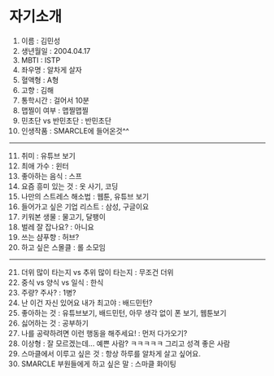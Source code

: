 # 자기소개

1. 이름 : 김민성
2. 생년월일 : 2004.04.17
3. MBTI : ISTP
4. 좌우명 : 알차게 살자
5. 혈액형 : A형
6. 고향 : 김해
7. 통학시간 : 걸어서 10분
8. 맵찔이 여부 : 맵찔맵찔
9. 민초단 vs 반민초단 : 반민초단
10. 인생작품 : SMARCLE에 들어온것^^
---
11. 취미 : 유튜브 보기
12. 최애 가수 : 윈터
13. 좋아하는 음식 : 스프
14. 요즘 흥미 있는 것 : 옷 사기, 코딩
15. 나만의 스트레스 해소법 : 웹툰, 유튜브 보기
16. 들어가고 싶은 기업 리스트 : 삼성, 구글이요
17. 키워본 생물 : 물고기, 달팽이
18. 벌레 잘 잡나요? : 아니요
19. 쓰는 샴푸향 : 허브?
20. 하고 싶은 스몰클 : 롤 소모임
***
21. 더위 많이 타는지 vs 추위 많이 타는지 : 무조건 더위
22. 중식 vs 양식 vs 일식 : 한식
23. 주량? 주사? : 1병? 
24. 난 이건 자신 있어요 내가 최고야 : 배드민턴?
25. 좋아하는 것 : 유튜브보기, 배드민턴, 아무 생각 없이 폰 보기, 웹툰보기
26. 싫어하는 것 : 공부하기
27. 나를 공략하려면 이런 행동을 해주세요! : 먼저 다가오기?
28. 이상형 : 잘 모르겠는데... 예쁜 사람? ㅋㅋㅋㅋㅋ 그리고 성격 좋은 사람
29. 스마클에서 이루고 싶은 것 : 항상 하루를 알차게 살고 싶어요.
30. SMARCLE 부원들에게 하고 싶은 말 : 스마클 화이팅
